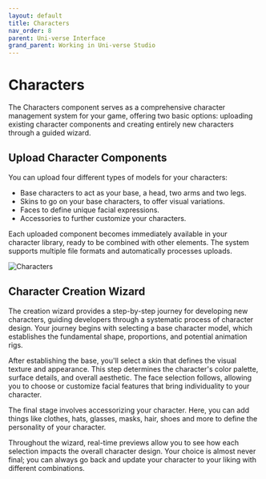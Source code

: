 ```yaml
---
layout: default
title: Characters
nav_order: 8
parent: Uni-verse Interface
grand_parent: Working in Uni-verse Studio
---
```

# Characters

The Characters component serves as a comprehensive character management system for your game, offering two basic options: uploading existing character components and creating entirely new characters through a guided wizard.

## Upload Character Components

You can upload four different types of models for your characters:
* Base characters to act as your base, a head, two arms and two legs. 
* Skins to go on your base characters, to offer visual variations. 
* Faces to define unique facial expressions. 
* Accessories to further customize your characters.

Each uploaded component becomes immediately available in your character library, ready to be combined with other elements. The system supports multiple file formats and automatically processes uploads.

![Characters]({{site.url}}{{site.baseurl}}/content/images/characters.png)

## Character Creation Wizard

The creation wizard provides a step-by-step journey for developing new characters, guiding developers through a systematic process of character design. Your journey begins with selecting a base character model, which establishes the fundamental shape, proportions, and potential animation rigs.

After establishing the base, you'll select a skin that defines the visual texture and appearance. This step determines the character's color palette, surface details, and overall aesthetic. The face selection follows, allowing you to choose or customize facial features that bring individuality to your character.

The final stage involves accessorizing your character. Here, you can add things like clothes, hats, glasses, masks, hair, shoes and more to define the personality of your character.

Throughout the wizard, real-time previews allow you to see how each selection impacts the overall character design. Your choice is almost never final; you can always go back and update your character to your liking with different combinations.